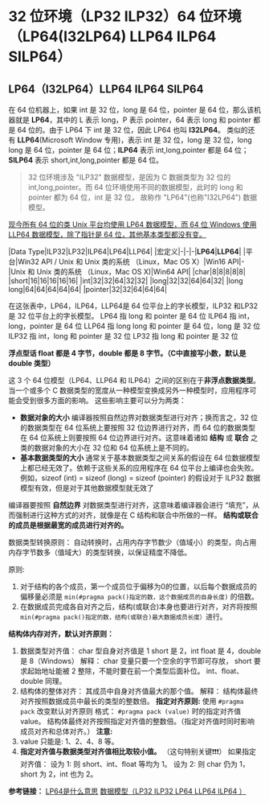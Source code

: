 # 32 位环境（LP32 ILP32）64 位环境（LP64(I32LP64) LLP64 ILP64 SILP64）

## LP64（I32LP64）LLP64 ILP64 SILP64
在 64 位机器上，如果 int 是 32 位，long 是 64 位，pointer 是 64 位，那么该机器就是 **LP64**，其中的 L 表示 long，P 表示 pointer，64 表示 long 和 pointer 都是 64 位的。由于 LP64 下 int 是 32 位，因此 LP64 也叫 **I32LP64**。
类似的还有 **LLP64**(Microsoft Window 专用)，表示 int 是 32 位，long 是 32 位，long long 是 64 位，pointer 是 64 位；**ILP64** 表示 int,long,pointer 都是 64 位；**SILP64** 表示 short,int,long,pointer 都是 64 位。

> 32 位环境涉及 "ILP32" 数据模型，是因为 C 数据类型为 32 位的 int,long,pointer。而 64 位环境使用不同的数据模型，此时的 long 和 pointer 都为 64 位，int 是 32 位， 故称作 "LP64"(也称"I32LP64") 数据模型。

<u>现今所有 64 位的类 Unix 平台均使用 LP64 数据模型，而 64 位 Windows 使用 LLP64 数据模型，除了指针是 64 位，其他基本类型都没有变。</u>

|Data Type|ILP32|LP32|ILP64|LP64|LLP64|
|宏定义|-|-|-|__LP64__|__LLP64__|
|平台|Win32 API / Unix 和 Unix 类的系统 （Linux，Mac OS X）|Win16 API|-|Unix 和 Unix 类的系统 （Linux，Mac OS X)|Win64 API|
|char|8|8|8|8|8|
|short|16|16|16|16|16|
|int|32|32|64|32|32|
|long|32|32|64|64|32|
|long long|64|64|64|64|64|
|pointer|32|32|64|64|64|

在这张表中，LP64，ILP64，LLP64是 64 位平台上的字长模型，ILP32 和LP32 是 32 位平台上的字长模型。
LP64 指 long 和 pointer 是 64 位
ILP64 指 int，long，pointer 是 64 位
LLP64 指 long long 和 pointer 是 64 位，long 是 32 位
ILP32 指 int，long 和 pointer 是 32 位
LP32 指 long 和 pointer 是 32 位

**浮点型话 float 都是 4 字节，double 都是 8 字节。（C中直接写小数，默认是 double 类型）**

这 3 个 64 位模型（LP64、LLP64 和 ILP64）之间的区别在于**非浮点数据类型**。当一个或多个 C 数据类型的宽度从一种模型变换成另外一种模型时，应用程序可能会受到很多方面的影响。
这些影响主要可以分为两类：
+ **数据对象的大小** 编译器按照自然边界对数据类型进行对齐；换而言之，32 位的数据类型在 64 位系统上要按照 32 位边界进行对齐，而 64 位的数据类型在 64 位系统上则要按照 64 位边界进行对齐。这意味着诸如 **结构** 或 **联合** 之类的数据对象的大小在 32 位和 64 位系统上是不同的。
+ **基本数据类型的大小** 通常关于基本数据类型之间关系的假设在 64 位数据模型上都已经无效了。依赖于这些关系的应用程序在 64 位平台上编译也会失败。例如，sizeof (int) = sizeof (long) = sizeof (pointer) 的假设对于 ILP32 数据模型有效，但是对于其他数据模型就无效了

编译器要按照 **自然边界** 对数据类型进行对齐，这意味着编译器会进行 “填充”，从而强制进行这种方式的对齐，就像是在 C 结构和联合中所做的一样。
**结构或联合的成员是根据最宽的成员进行对齐的。**

数据类型转换原则：
自动转换时，占用内存字节数少（值域小）的类型，向占用内存字节数多（值域大）的类型转换，以保证精度不降低。

原则:
1. 对于结构的各个成员，第一个成员位于偏移为0的位置，以后每个数据成员的偏移量必须是 `min(#pragma pack()指定的数，这个数据成员的自身长度)` 的倍数。
2. 在数据成员完成各自对齐之后，结构(或联合)本身也要进行对齐，对齐将按照`min(#pragma pack()指定的数，结构(或联合)最大数据成员长度）`进行。

**结构体内存对齐，默认对齐原则：**
1. 数据类型对齐值：
        char 型自身对齐值是 1
        short 是 2，int float 是 4，double 是 8（Windows）
        解释：
            char 变量只要一个空余的字节即可存放，
            short 要求起始地址能被 2 整除，不能时要在前一个类型后面补位。
            int、float、double 同理。
2. 结构体的整体对齐：
        其成员中自身对齐值最大的那个值。
        解释：
            结构体最终对齐按照数据成员中最长的类型的整数倍。
**指定对齐原则:**
使用 `#pragma pack` 改变默认对齐原则
格式：
`#pragma pack (value)` 时的指定对齐值 value。
结构体最终对齐按照指定对齐值的整数倍。（指定对齐值时同时影响成员对齐和总体对齐。）
**注意:**
1. value 只能是: 1、2、4、8 等。
2. **指定对齐值与数据类型对齐值相比取较小值。** （这句特别关键❗️❗️❗️）
      如果指定对齐值：
      设为 1: 则 short、int、float 等均为 1。
      设为 2: 则 char 仍为 1，short 为 2，int 也为 2。


**参考链接：**
[LP64是什么意思](https://blog.csdn.net/chaoguo1234/article/details/81277959)
[数据模型（LP32 ILP32 LP64 LLP64 ILP64 ）](https://www.cnblogs.com/lsgxeva/p/7614856.html)


